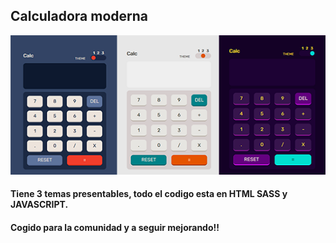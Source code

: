 ## Calculadora moderna

![imagen_desing](/img/desing_theme.png)

#### Tiene 3 temas presentables, todo el codigo esta en HTML SASS y JAVASCRIPT.

#### Cogido para la comunidad y a seguir mejorando!!
